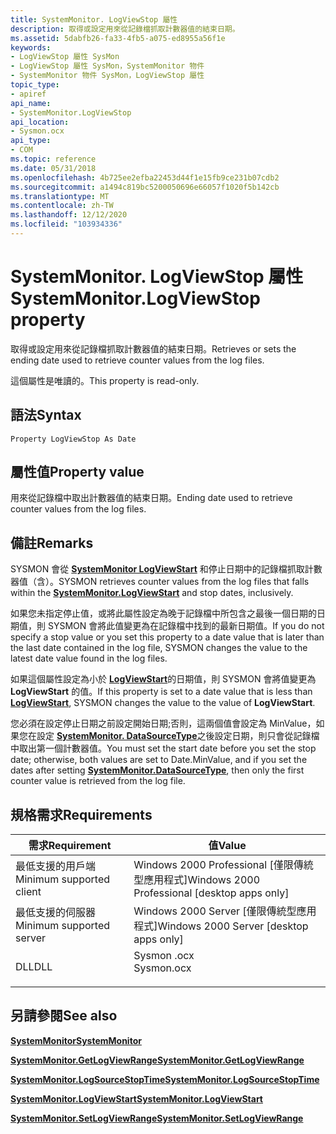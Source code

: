 ```yaml
---
title: SystemMonitor. LogViewStop 屬性
description: 取得或設定用來從記錄檔抓取計數器值的結束日期。
ms.assetid: 5dabfb26-fa33-4fb5-a075-ed8955a56f1e
keywords:
- LogViewStop 屬性 SysMon
- LogViewStop 屬性 SysMon，SystemMonitor 物件
- SystemMonitor 物件 SysMon，LogViewStop 屬性
topic_type:
- apiref
api_name:
- SystemMonitor.LogViewStop
api_location:
- Sysmon.ocx
api_type:
- COM
ms.topic: reference
ms.date: 05/31/2018
ms.openlocfilehash: 4b725ee2efba22453d44f1e15fb9ce231b07cdb2
ms.sourcegitcommit: a1494c819bc5200050696e66057f1020f5b142cb
ms.translationtype: MT
ms.contentlocale: zh-TW
ms.lasthandoff: 12/12/2020
ms.locfileid: "103934336"
---
```

# <a name="systemmonitorlogviewstop-property"></a><span data-ttu-id="b9b71-106">SystemMonitor. LogViewStop 屬性</span><span class="sxs-lookup"><span data-stu-id="b9b71-106">SystemMonitor.LogViewStop property</span></span>

<span data-ttu-id="b9b71-107">取得或設定用來從記錄檔抓取計數器值的結束日期。</span><span class="sxs-lookup"><span data-stu-id="b9b71-107">Retrieves or sets the ending date used to retrieve counter values from the log files.</span></span>

<span data-ttu-id="b9b71-108">這個屬性是唯讀的。</span><span class="sxs-lookup"><span data-stu-id="b9b71-108">This property is read-only.</span></span>

## <a name="syntax"></a><span data-ttu-id="b9b71-109">語法</span><span class="sxs-lookup"><span data-stu-id="b9b71-109">Syntax</span></span>


```VB
Property LogViewStop As Date
```



## <a name="property-value"></a><span data-ttu-id="b9b71-110">屬性值</span><span class="sxs-lookup"><span data-stu-id="b9b71-110">Property value</span></span>

<span data-ttu-id="b9b71-111">用來從記錄檔中取出計數器值的結束日期。</span><span class="sxs-lookup"><span data-stu-id="b9b71-111">Ending date used to retrieve counter values from the log files.</span></span>

## <a name="remarks"></a><span data-ttu-id="b9b71-112">備註</span><span class="sxs-lookup"><span data-stu-id="b9b71-112">Remarks</span></span>

<span data-ttu-id="b9b71-113">SYSMON 會從 [**SystemMonitor LogViewStart**](systemmonitor-logviewstart.md) 和停止日期中的記錄檔抓取計數器值（含）。</span><span class="sxs-lookup"><span data-stu-id="b9b71-113">SYSMON retrieves counter values from the log files that falls within the [**SystemMonitor.LogViewStart**](systemmonitor-logviewstart.md) and stop dates, inclusively.</span></span>

<span data-ttu-id="b9b71-114">如果您未指定停止值，或將此屬性設定為晚于記錄檔中所包含之最後一個日期的日期值，則 SYSMON 會將此值變更為在記錄檔中找到的最新日期值。</span><span class="sxs-lookup"><span data-stu-id="b9b71-114">If you do not specify a stop value or you set this property to a date value that is later than the last date contained in the log file, SYSMON changes the value to the latest date value found in the log files.</span></span>

<span data-ttu-id="b9b71-115">如果這個屬性設定為小於 [**LogViewStart**](systemmonitor-logviewstart.md)的日期值，則 SYSMON 會將值變更為 **LogViewStart** 的值。</span><span class="sxs-lookup"><span data-stu-id="b9b71-115">If this property is set to a date value that is less than [**LogViewStart**](systemmonitor-logviewstart.md), SYSMON changes the value to the value of **LogViewStart**.</span></span>

<span data-ttu-id="b9b71-116">您必須在設定停止日期之前設定開始日期;否則，這兩個值會設定為 MinValue，如果您在設定 [**SystemMonitor. DataSourceType**](systemmonitor-datasourcetype.md)之後設定日期，則只會從記錄檔中取出第一個計數器值。</span><span class="sxs-lookup"><span data-stu-id="b9b71-116">You must set the start date before you set the stop date; otherwise, both values are set to Date.MinValue, and if you set the dates after setting [**SystemMonitor.DataSourceType**](systemmonitor-datasourcetype.md), then only the first counter value is retrieved from the log file.</span></span>

## <a name="requirements"></a><span data-ttu-id="b9b71-117">規格需求</span><span class="sxs-lookup"><span data-stu-id="b9b71-117">Requirements</span></span>



| <span data-ttu-id="b9b71-118">需求</span><span class="sxs-lookup"><span data-stu-id="b9b71-118">Requirement</span></span> | <span data-ttu-id="b9b71-119">值</span><span class="sxs-lookup"><span data-stu-id="b9b71-119">Value</span></span> |
|-------------------------------------|---------------------------------------------------------------------------------------|
| <span data-ttu-id="b9b71-120">最低支援的用戶端</span><span class="sxs-lookup"><span data-stu-id="b9b71-120">Minimum supported client</span></span><br/> | <span data-ttu-id="b9b71-121">Windows 2000 Professional \[僅限傳統型應用程式\]</span><span class="sxs-lookup"><span data-stu-id="b9b71-121">Windows 2000 Professional \[desktop apps only\]</span></span><br/>                            |
| <span data-ttu-id="b9b71-122">最低支援的伺服器</span><span class="sxs-lookup"><span data-stu-id="b9b71-122">Minimum supported server</span></span><br/> | <span data-ttu-id="b9b71-123">Windows 2000 Server \[僅限傳統型應用程式\]</span><span class="sxs-lookup"><span data-stu-id="b9b71-123">Windows 2000 Server \[desktop apps only\]</span></span><br/>                                  |
| <span data-ttu-id="b9b71-124">DLL</span><span class="sxs-lookup"><span data-stu-id="b9b71-124">DLL</span></span><br/>                      | <dl> <span data-ttu-id="b9b71-125"><dt>Sysmon .ocx</dt></span><span class="sxs-lookup"><span data-stu-id="b9b71-125"><dt>Sysmon.ocx</dt></span></span> </dl> |



## <a name="see-also"></a><span data-ttu-id="b9b71-126">另請參閱</span><span class="sxs-lookup"><span data-stu-id="b9b71-126">See also</span></span>

<dl> <dt>

[<span data-ttu-id="b9b71-127">**SystemMonitor**</span><span class="sxs-lookup"><span data-stu-id="b9b71-127">**SystemMonitor**</span></span>](systemmonitor.md)
</dt> <dt>

[<span data-ttu-id="b9b71-128">**SystemMonitor.GetLogViewRange**</span><span class="sxs-lookup"><span data-stu-id="b9b71-128">**SystemMonitor.GetLogViewRange**</span></span>](systemmonitor-getlogviewrange.md)
</dt> <dt>

[<span data-ttu-id="b9b71-129">**SystemMonitor.LogSourceStopTime**</span><span class="sxs-lookup"><span data-stu-id="b9b71-129">**SystemMonitor.LogSourceStopTime**</span></span>](systemmonitor-logsourcestoptime.md)
</dt> <dt>

[<span data-ttu-id="b9b71-130">**SystemMonitor.LogViewStart**</span><span class="sxs-lookup"><span data-stu-id="b9b71-130">**SystemMonitor.LogViewStart**</span></span>](systemmonitor-logviewstart.md)
</dt> <dt>

[<span data-ttu-id="b9b71-131">**SystemMonitor.SetLogViewRange**</span><span class="sxs-lookup"><span data-stu-id="b9b71-131">**SystemMonitor.SetLogViewRange**</span></span>](systemmonitor-setlogviewrange.md)
</dt> </dl>

 

 





